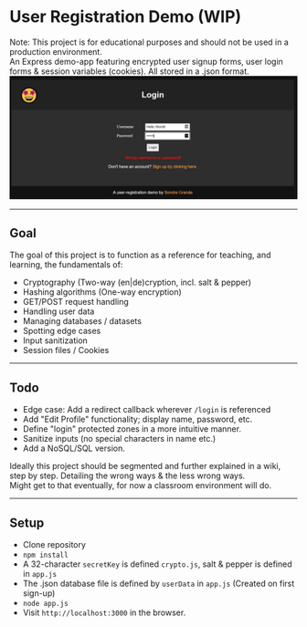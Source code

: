 # User Registration Demo (WIP)
Note: This project is for educational purposes and should not be used in a production environment.<br>
An Express demo-app featuring encrypted user signup forms, user login forms & session variables (cookies). All stored in a .json format.
<br>
![Login preview](/assets/login.jpg)

---
## Goal
The goal of this project is to function as a reference for teaching, and learning, the fundamentals of:
- Cryptography (Two-way (en|de)cryption, incl. salt & pepper)
- Hashing algorithms (One-way encryption)
- GET/POST request handling
- Handling user data
- Managing databases / datasets
- Spotting edge cases
- Input sanitization
- Session files / Cookies

---
## Todo
- Edge case: Add a redirect callback wherever `/login` is referenced
- Add "Edit Profile" functionality; display name, password, etc.
- Define "login" protected zones in a more intuitive manner.
- Sanitize inputs (no special characters in name etc.)
- Add a NoSQL/SQL version.

Ideally this project should be segmented and further explained in a wiki, step by step. Detailing the wrong ways & the less wrong ways.
<br>
Might get to that eventually, for now a classroom environment will do.

---
## Setup
- Clone repository
- `npm install`
- A 32-character `secretKey` is defined `crypto.js`, salt & pepper is defined in `app.js`
- The .json database file is defined by `userData` in `app.js` (Created on first sign-up)
- `node app.js`
- Visit `http://localhost:3000` in the browser.
